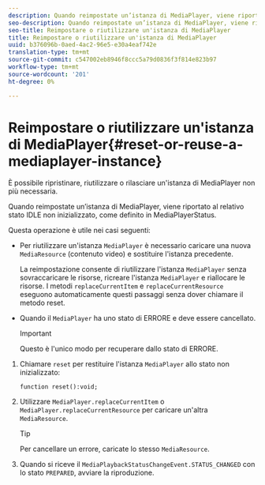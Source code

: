 ```yaml
---
description: Quando reimpostate un’istanza di MediaPlayer, viene riportato al relativo stato IDLE non inizializzato, come definito in MediaPlayerStatus.
seo-description: Quando reimpostate un’istanza di MediaPlayer, viene riportato al relativo stato IDLE non inizializzato, come definito in MediaPlayerStatus.
seo-title: Reimpostare o riutilizzare un'istanza di MediaPlayer
title: Reimpostare o riutilizzare un'istanza di MediaPlayer
uuid: b376096b-0aed-4ac2-96e5-e30a4eaf742e
translation-type: tm+mt
source-git-commit: c547002eb8946f8ccc5a79d0836f3f814e823b97
workflow-type: tm+mt
source-wordcount: '201'
ht-degree: 0%

---
```



# Reimpostare o riutilizzare un&#39;istanza di MediaPlayer{#reset-or-reuse-a-mediaplayer-instance}

È possibile ripristinare, riutilizzare o rilasciare un&#39;istanza di MediaPlayer non più necessaria.

Quando reimpostate un’istanza di MediaPlayer, viene riportato al relativo stato IDLE non inizializzato, come definito in MediaPlayerStatus.

Questa operazione è utile nei casi seguenti:

* Per riutilizzare un&#39;istanza `MediaPlayer` è necessario caricare una nuova `MediaResource` (contenuto video) e sostituire l&#39;istanza precedente.

   La reimpostazione consente di riutilizzare l&#39;istanza `MediaPlayer` senza sovraccaricare le risorse, ricreare l&#39;istanza `MediaPlayer` e riallocare le risorse. I metodi `replaceCurrentItem` e `replaceCurrentResource` eseguono automaticamente questi passaggi senza dover chiamare il metodo reset.

* Quando il `MediaPlayer` ha uno stato di ERRORE e deve essere cancellato.

   >[!IMPORTANT]
   >
   >Questo è l&#39;unico modo per recuperare dallo stato di ERRORE.

1. Chiamare `reset` per restituire l&#39;istanza `MediaPlayer` allo stato non inizializzato:

   ```
   function reset():void; 
   ```

1. Utilizzare `MediaPlayer.replaceCurrentItem` o `MediaPlayer.replaceCurrentResource` per caricare un&#39;altra `MediaResource`.

   >[!TIP]
   >
   >Per cancellare un errore, caricate lo stesso `MediaResource`.

1. Quando si riceve il `MediaPlaybackStatusChangeEvent.STATUS_CHANGED` con lo stato `PREPARED`, avviare la riproduzione.
